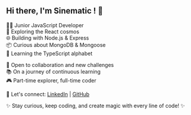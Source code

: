 ## Hi there, I'm Sinematic ! 👋

👨‍💻 Junior JavaScript Developer \
🚀 Exploring the React cosmos \
🌐 Building with Node.js & Express \
📦 Curious about MongoDB & Mongoose \
🌱 Learning the TypeScript alphabet

🌟 Open to collaboration and new challenges \
📚 On a journey of continuous learning \
🎮 Part-time explorer, full-time coder

🔗 Let's connect: [LinkedIn](https://www.linkedin.com/in/maxime-rache) | [GitHub](https://github.com/sinematic)

✨ Stay curious, keep coding, and create magic with every line of code! ✨
